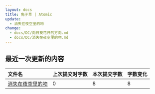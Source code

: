 ```yaml
---
layout: docs
title: 兔子草 | Atomic
update: 
  - 消失在夜空里的吻
change:
  - docs/DC/向日葵花开的方向.md
  - docs/DC/消失在夜空里的吻.md
---
```


## 最近一次更新的内容

|文件名|上次提交时字数|本次提交字数|字数变化|
|:-|:-|:-|:-|
|[消失在夜空里的吻](DC/消失在夜空里的吻.md)|0|8|8|
